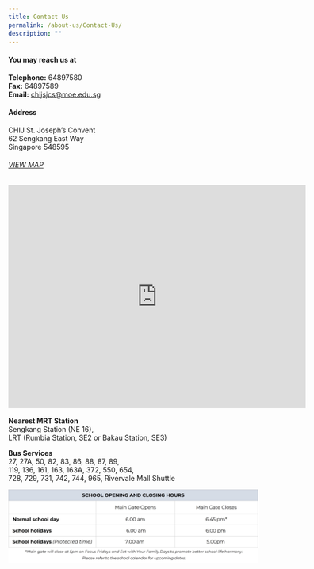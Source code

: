 ```yaml
---
title: Contact Us
permalink: /about-us/Contact-Us/
description: ""
---
```

#### You may reach us at
**Telephone:**&nbsp;64897580  
**Fax:**&nbsp;64897589  
**Email:**&nbsp;[chijsjcs@moe.edu.sg](mailto:chijsjcs@moe.edu.sg)  

#### Address  
CHIJ St. Joseph’s Convent  
62 Sengkang East Way  
Singapore 548595  
###### [VIEW MAP](https://goo.gl/maps/aNKfVgxBVhmPTe4t9)  

<iframe loading="lazy" allowfullscreen="" style="border:0;" height="450" width="600" src="https://www.google.com/maps/embed?pb=!1m18!1m12!1m3!1d3988.641309565952!2d103.90027231379247!3d1.3917523618294205!2m3!1f0!2f0!3f0!3m2!1i1024!2i768!4f13.1!3m3!1m2!1s0x31da16101d342903%3A0x67f170df8e02f5f7!2sCHIJ%20St.%20Joseph's%20Convent!5e0!3m2!1sen!2ssg!4v1679034492584!5m2!1sen!2ssg"></iframe>

**Nearest MRT Station**  
Sengkang Station (NE 16),  
LRT (Rumbia Station, SE2 or Bakau Station, SE3)  
  
**Bus Services**  
27, 27A, 50, 82, 83, 86, 88, 87, 89,  
119, 136, 161, 163, 163A, 372, 550, 654,  
728, 729, 731, 742, 744, 965, Rivervale Mall Shuttle  

![](/images/About%20us/Contact%20Us/School%20Opening%20hours.jpg)